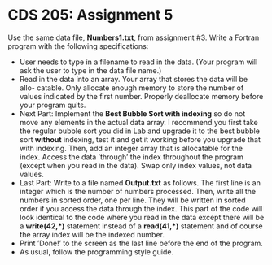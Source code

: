 # CDS 205: Assignment 5

Use the same data file, **Numbers1.txt**, from assignment #3. Write a Fortran program with the following specifications:

- User needs to type in a filename to read in the data. (Your program will ask the user to type in the data file name.)
- Read in the data into an array. Your array that stores the data will be allo- catable. Only allocate enough memory to store the number of values indicated by the first number. Properly deallocate memory before your program quits.
- Next Part: Implement the **Best Bubble Sort with indexing** so do not move any elements in the actual data array. I recommend you first take the regular bubble sort you did in Lab and upgrade it to the best bubble sort **without** indexing, test it and get it working before you upgrade that with indexing. Then, add an integer array that is allocatable for the index. Access the data ’through’ the index throughout the program (except when you read in the data). Swap only index values, not data values.
- Last Part: Write to a file named **Output.txt** as follows. The first line is an integer which is the number of numbers processed. Then, write all the numbers in sorted order, one per line. They will be written in sorted order if you access the data through the index. This part of the code will look identical to the code where you read in the data except there will be a **write(42,\*)** statement instead of a **read(41,\*)** statement and of course the array index will be the indexed number.
- Print ’Done!’ to the screen as the last line before the end of the program.
- As usual, follow the programming style guide.
